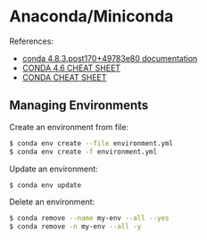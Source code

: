 # Anaconda/Miniconda

References:

- [conda 4.8.3.post170+49783e80 documentation](https://docs.conda.io/projects/conda/en/latest/index.html)
- [CONDA 4.6 CHEAT SHEET](https://docs.conda.io/projects/conda/en/latest/_downloads/843d9e0198f2a193a3484886fa28163c/conda-cheatsheet.pdf)
- [CONDA CHEAT SHEET](https://docs.conda.io/projects/conda/en/4.6.0/_downloads/52a95608c49671267e40c689e0bc00ca/conda-cheatsheet.pdf)

## Managing Environments

Create an environment from file:

```bash
$ conda env create --file environment.yml
$ conda env create -f environment.yml
```

Update an environment:

```bash
$ conda env update
```

Delete an environment:

```bash
$ conda remove --name my-env --all --yes
$ conda remove -n my-env --all -y
```
